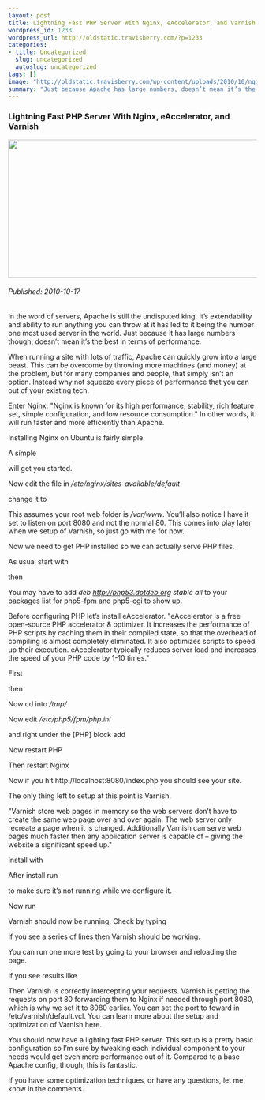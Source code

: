 ```yaml
--- 
layout: post
title: Lightning Fast PHP Server With Nginx, eAccelerator, and Varnish
wordpress_id: 1233
wordpress_url: http://oldstatic.travisberry.com/?p=1233
categories: 
- title: Uncategorized
  slug: uncategorized
  autoslug: uncategorized
tags: []
image: "http://oldstatic.travisberry.com/wp-content/uploads/2010/10/nginx_server.jpg"
summary: "Just because Apache has large numbers, doesn’t mean it’s the best in terms of performance."
---
```

<article class="post clearfix">
  <h3>Lightning Fast PHP Server With Nginx, eAccelerator, and Varnish</h3>
  <a href="http://www.flickr.com/photos/jurvetson/10438860/" class="postImageLink"><img src="http://oldstatic.travisberry.com/wp-content/uploads/2010/10/nginx_server.jpg" alt="" class="thumbnail alignleft" width=640 height=280 /></a>
  <h6>Published: 2010-10-17</h6>

In the word of servers, Apache is still the undisputed king. It’s extendability and ability to run anything you can throw at it has led to it being the number one most used server in the world. Just because it has large numbers though, doesn’t mean it’s the best in terms of performance.

When running a site with lots of traffic, Apache can quickly grow into a large beast. This can be overcome by throwing more machines (and money) at the problem, but for many companies and people, that simply isn’t an option. Instead why not squeeze every piece of performance that you can out of your existing tech.

Enter Nginx. "Nginx is known for its high performance, stability, rich feature set, simple configuration, and low resource consumption." In other words, it will run faster and more efficiently than Apache.

Installing Nginx on Ubuntu is fairly simple.

A simple

<script src="https://gist.github.com/1177105.js?file=example1.txt"></script>

will get you started. 

Now edit the file in _/etc/nginx/sites-available/default_

change it to

<script src="https://gist.github.com/1177105.js?file=example2.txt"></script>

This assumes your root web folder is _/var/www_. You’ll also notice I have it set to listen on port 8080 and not the normal 80. This comes into play later when we setup of Varnish, so just go with me for now.

Now we need to get PHP installed so we can actually serve PHP files.

As usual start with

<script src="https://gist.github.com/1177105.js?file=example3.txt"></script>

then

<script src="https://gist.github.com/1177105.js?file=example4.txt"></script>

You may have to add _deb http://php53.dotdeb.org stable all_ to your packages list for php5-fpm and php5-cgi to show up.

Before configuring PHP let’s install eAccelerator. "eAccelerator is a free open-source PHP accelerator & optimizer. It increases the performance of PHP scripts by caching them in their compiled state, so that the overhead of compiling is almost completely eliminated. It also optimizes scripts to speed up their execution. eAccelerator typically reduces server load and increases the speed of your PHP code by 1-10 times."

First

<script src="https://gist.github.com/1177105.js?file=example6.txt"></script>

then

<script src="https://gist.github.com/1177105.js?file=example7.txt"></script>

Now cd into _/tmp/_

<script src="https://gist.github.com/1177105.js?file=example8.txt"></script>

Now edit _/etc/php5/fpm/php.ini_

and right under the [PHP] block add

<script src="https://gist.github.com/1177105.js?file=example9.txt"></script>

Now restart PHP

<script src="https://gist.github.com/1177110.js?file=example10.txt"></script>

Then restart Nginx

<script src="https://gist.github.com/1177110.js?file=example11.txt"></script>

Now if you hit http://localhost:8080/index.php you should see your site.

The only thing left to setup at this point is Varnish.

"Varnish store web pages in memory so the web servers don’t have to create the same web page over and over again. The web server only recreate a page when it is changed. Additionally Varnish can serve web pages much faster then any application server is capable of – giving the website a significant speed up."

Install with

<script src="https://gist.github.com/1177110.js?file=example12.txt"></script>

After install run

<script src="https://gist.github.com/1177110.js?file=example13.txt"></script>

to make sure it’s not running while we configure it.

Now run

<script src="https://gist.github.com/1177110.js?file=example14.txt"></script>

Varnish should now be running. Check by typing

<script src="https://gist.github.com/1177110.js?file=example15.txt"></script>

If you see a series of lines then Varnish should be working.

You can run one more test by going to your browser and reloading the page.

If you see results like

<script src="https://gist.github.com/1177110.js?file=example16.txt"></script>

Then Varnish is correctly intercepting your requests. Varnish is getting the requests on port 80 forwarding them to Nginx if needed through port 8080, which is why we set it to 8080 earlier. You can set the port to foward in /etc/varnish/default.vcl. You can learn more about the setup and optimization of Varnish here.

You should now have a lighting fast PHP server. This setup is a pretty basic configuration so I’m sure by tweaking each individual component to your needs would get even more performance out of it. Compared to a base Apache config, though, this is fantastic.

If you have some optimization techniques, or have any questions, let me know in the comments.

</article>